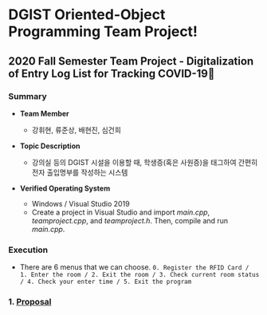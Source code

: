 # DGIST Oriented-Object Programming Team Project!
## 2020 Fall Semester Team Project - Digitalization of Entry Log List for Tracking COVID-19🦠

### Summary
- **Team Member**
  * 강휘현, 류준상, 배현진, 심건희
  
- **Topic Description**
  * 강의실 등의 DGIST 시설을 이용할 때, 학생증(혹은 사원증)을 태그하여 간편히 전자 출입명부를 작성하는 시스템

- **Verified Operating System**
  * Windows / Visual Studio 2019
  * Create a project in Visual Studio and import _main.cpp_, _teamproject.cpp_, and _teamproject.h_. Then, compile and run _main.cpp_.

### Execution
- There are 6 menus that we can choose.
``` 0. Register the RFID Card / 1. Enter the room / 2. Exit the room / 3. Check current room status / 4. Check your enter time / 5. Exit the program ```


### 1. [Proposal](https://github.com/bae3559/OOP_TeamProject_2020/tree/main/Proposal)
